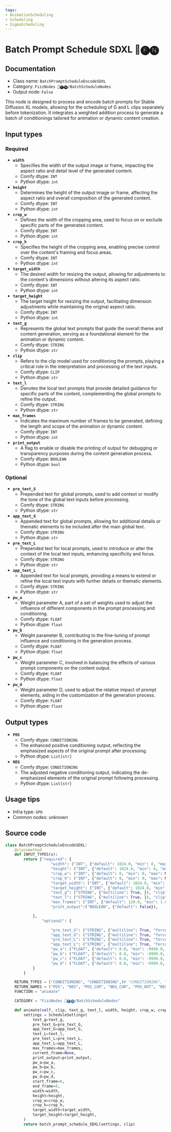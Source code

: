```yaml
---
tags:
- AnimationScheduling
- Scheduling
- SigmaScheduling
---
```


# Batch Prompt Schedule SDXL 📅🅕🅝
## Documentation
- Class name: `BatchPromptScheduleEncodeSDXL`
- Category: `FizzNodes 📅🅕🅝/BatchScheduleNodes`
- Output node: `False`

This node is designed to process and encode batch prompts for Stable Diffusion XL models, allowing for the scheduling of G and L clips separately before tokenization. It integrates a weighted addition process to generate a batch of conditionings tailored for animation or dynamic content creation.
## Input types
### Required
- **`width`**
    - Specifies the width of the output image or frame, impacting the aspect ratio and detail level of the generated content.
    - Comfy dtype: `INT`
    - Python dtype: `int`
- **`height`**
    - Determines the height of the output image or frame, affecting the aspect ratio and overall composition of the generated content.
    - Comfy dtype: `INT`
    - Python dtype: `int`
- **`crop_w`**
    - Defines the width of the cropping area, used to focus on or exclude specific parts of the generated content.
    - Comfy dtype: `INT`
    - Python dtype: `int`
- **`crop_h`**
    - Specifies the height of the cropping area, enabling precise control over the content's framing and focus areas.
    - Comfy dtype: `INT`
    - Python dtype: `int`
- **`target_width`**
    - The desired width for resizing the output, allowing for adjustments to the content's dimensions without altering its aspect ratio.
    - Comfy dtype: `INT`
    - Python dtype: `int`
- **`target_height`**
    - The target height for resizing the output, facilitating dimension adjustments while maintaining the original aspect ratio.
    - Comfy dtype: `INT`
    - Python dtype: `int`
- **`text_g`**
    - Represents the global text prompts that guide the overall theme and content generation, serving as a foundational element for the animation or dynamic content.
    - Comfy dtype: `STRING`
    - Python dtype: `str`
- **`clip`**
    - Refers to the clip model used for conditioning the prompts, playing a critical role in the interpretation and processing of the text inputs.
    - Comfy dtype: `CLIP`
    - Python dtype: `str`
- **`text_l`**
    - Denotes the local text prompts that provide detailed guidance for specific parts of the content, complementing the global prompts to refine the output.
    - Comfy dtype: `STRING`
    - Python dtype: `str`
- **`max_frames`**
    - Indicates the maximum number of frames to be generated, defining the length and scope of the animation or dynamic content.
    - Comfy dtype: `INT`
    - Python dtype: `int`
- **`print_output`**
    - A flag to enable or disable the printing of output for debugging or transparency purposes during the content generation process.
    - Comfy dtype: `BOOLEAN`
    - Python dtype: `bool`
### Optional
- **`pre_text_G`**
    - Prepended text for global prompts, used to add context or modify the tone of the global text inputs before processing.
    - Comfy dtype: `STRING`
    - Python dtype: `str`
- **`app_text_G`**
    - Appended text for global prompts, allowing for additional details or thematic elements to be included after the main global text.
    - Comfy dtype: `STRING`
    - Python dtype: `str`
- **`pre_text_L`**
    - Prepended text for local prompts, used to introduce or alter the context of the local text inputs, enhancing specificity and focus.
    - Comfy dtype: `STRING`
    - Python dtype: `str`
- **`app_text_L`**
    - Appended text for local prompts, providing a means to extend or refine the local text inputs with further details or thematic elements.
    - Comfy dtype: `STRING`
    - Python dtype: `str`
- **`pw_a`**
    - Weight parameter A, part of a set of weights used to adjust the influence of different components in the prompt processing and conditioning.
    - Comfy dtype: `FLOAT`
    - Python dtype: `float`
- **`pw_b`**
    - Weight parameter B, contributing to the fine-tuning of prompt influence and conditioning in the generation process.
    - Comfy dtype: `FLOAT`
    - Python dtype: `float`
- **`pw_c`**
    - Weight parameter C, involved in balancing the effects of various prompt components on the content output.
    - Comfy dtype: `FLOAT`
    - Python dtype: `float`
- **`pw_d`**
    - Weight parameter D, used to adjust the relative impact of prompt elements, aiding in the customization of the generation process.
    - Comfy dtype: `FLOAT`
    - Python dtype: `float`
## Output types
- **`POS`**
    - Comfy dtype: `CONDITIONING`
    - The enhanced positive conditioning output, reflecting the emphasized aspects of the original prompt after processing.
    - Python dtype: `List[str]`
- **`NEG`**
    - Comfy dtype: `CONDITIONING`
    - The adjusted negative conditioning output, indicating the de-emphasized elements of the original prompt following processing.
    - Python dtype: `List[str]`
## Usage tips
- Infra type: `GPU`
- Common nodes: unknown


## Source code
```python
class BatchPromptScheduleEncodeSDXL:
    @classmethod
    def INPUT_TYPES(s):
        return {"required": {
                    "width": ("INT", {"default": 1024.0, "min": 0, "max": MAX_RESOLUTION}),
                    "height": ("INT", {"default": 1024.0, "min": 0, "max": MAX_RESOLUTION}),
                    "crop_w": ("INT", {"default": 0, "min": 0, "max": MAX_RESOLUTION}),
                    "crop_h": ("INT", {"default": 0, "min": 0, "max": MAX_RESOLUTION}),
                    "target_width": ("INT", {"default": 1024.0, "min": 0, "max": MAX_RESOLUTION}),
                    "target_height": ("INT", {"default": 1024.0, "min": 0, "max": MAX_RESOLUTION}),
                    "text_g": ("STRING", {"multiline": True, }), "clip": ("CLIP", ),
                    "text_l": ("STRING", {"multiline": True, }), "clip": ("CLIP", ),
                    "max_frames": ("INT", {"default": 120.0, "min": 1.0, "max": 999999.0, "step": 1.0}),
                    "print_output":("BOOLEAN", {"default": False}),

            },
                "optional": {

                    "pre_text_G": ("STRING", {"multiline": True, "forceInput": True}),
                    "app_text_G": ("STRING", {"multiline": True, "forceInput": True}),
                    "pre_text_L": ("STRING", {"multiline": True, "forceInput": True}),
                    "app_text_L": ("STRING", {"multiline": True, "forceInput": True}),
                    "pw_a": ("FLOAT", {"default": 0.0, "min": -9999.0, "max": 9999.0, "step": 0.1, "forceInput": True }),
                    "pw_b": ("FLOAT", {"default": 0.0, "min": -9999.0, "max": 9999.0, "step": 0.1, "forceInput": True }),
                    "pw_c": ("FLOAT", {"default": 0.0, "min": -9999.0, "max": 9999.0, "step": 0.1, "forceInput": True }),
                    "pw_d": ("FLOAT", {"default": 0.0, "min": -9999.0, "max": 9999.0, "step": 0.1, "forceInput": True }),
            }
        }

    RETURN_TYPES = ("CONDITIONING", "CONDITIONING",)# "CONDITIONING", "CONDITIONING", "CONDITIONING", "CONDITIONING",)
    RETURN_NAMES = ("POS", "NEG", "POS_CUR", "NEG_CUR", "POS_NXT", "NEG_NXT",)
    FUNCTION = "animate"

    CATEGORY = "FizzNodes 📅🅕🅝/BatchScheduleNodes"

    def animate(self, clip, text_g, text_l, width, height, crop_w, crop_h, target_width, target_height, max_frames, print_output, app_text_G = '', app_text_L = '', pre_text_G = '', pre_text_L = '', pw_a=0, pw_b=0, pw_c=0, pw_d=0):
        settings = ScheduleSettings(
            text_g=text_g,
            pre_text_G=pre_text_G,
            app_text_G=app_text_G,
            text_L=text_l,
            pre_text_L=pre_text_L,
            app_text_L=app_text_L,
            max_frames=max_frames,
            current_frame=None,
            print_output=print_output,
            pw_a=pw_a,
            pw_b=pw_b,
            pw_c=pw_c,
            pw_d=pw_d,
            start_frame=0,
            end_frame=0,
            width=width,
            height=height,
            crop_w=crop_w,
            crop_h=crop_h,
            target_width=target_width,
            target_height=target_height,
        )
        return batch_prompt_schedule_SDXL(settings, clip)

```
